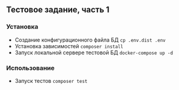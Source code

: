 ## Тестовое задание, часть 1
### Установка
 - Создание конфигурационного файла БД ```cp .env.dist .env```
 - Установка зависимостей ```composer install```
 - Запуск локальной сервере тестовой БД ```docker-compose up -d```
### Использование
 - Запуск тестов ```composer test```